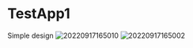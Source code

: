 # TestApp1
Simple design
![20220917165010](https://user-images.githubusercontent.com/94041681/190846504-b6d46eb6-ac2b-441e-83fa-4d32ed0e79a9.png)
![20220917165002](https://user-images.githubusercontent.com/94041681/190846511-ec7eb899-ece5-4b22-aaaf-55febf9a8ed3.png)
